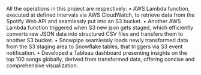 All the operations in this project are respectively:
 • AWS Lambda function, executed at defined intervals via AWS CloudWatch, to retrieve data from the Spotify Web
 API and seamlessly put into an S3 bucket.
 • Another AWS Lambda function triggered when S3 new json gets staged, which efficiently converts raw JSON data into
 structured CSV files and transfers them to another S3 bucket.
 • Snowpipe seamlessly loads newly transformed data from the S3 staging area to Snowflake tables, that triggers via S3
 event notification.
 • Developed a Tableau dashboard presenting insights on the top 100 songs globally, derived from transformed data,
 offering concise and comprehensive visualization.
